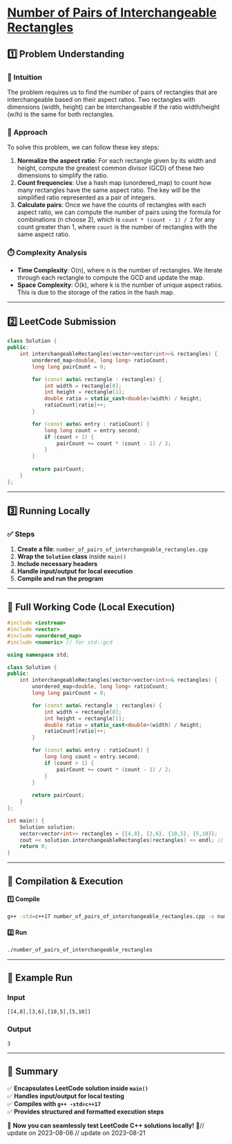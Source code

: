# **[Number of Pairs of Interchangeable Rectangles](https://leetcode.com/problems/number-of-pairs-of-interchangeable-rectangles/description/)**  

## **1️⃣ Problem Understanding**  
### **📌 Intuition**  
The problem requires us to find the number of pairs of rectangles that are interchangeable based on their aspect ratios. Two rectangles with dimensions (width, height) can be interchangeable if the ratio width/height (w/h) is the same for both rectangles. 

### **🚀 Approach**  
To solve this problem, we can follow these key steps:
1. **Normalize the aspect ratio**: For each rectangle given by its width and height, compute the greatest common divisor (GCD) of these two dimensions to simplify the ratio.
2. **Count frequencies**: Use a hash map (unordered_map) to count how many rectangles have the same aspect ratio. The key will be the simplified ratio represented as a pair of integers.
3. **Calculate pairs**: Once we have the counts of rectangles with each aspect ratio, we can compute the number of pairs using the formula for combinations (n choose 2), which is `count * (count - 1) / 2` for any count greater than 1, where `count` is the number of rectangles with the same aspect ratio.

### **⏱️ Complexity Analysis**  
- **Time Complexity**: O(n), where n is the number of rectangles. We iterate through each rectangle to compute the GCD and update the map.
- **Space Complexity**: O(k), where k is the number of unique aspect ratios. This is due to the storage of the ratios in the hash map.

---  

## **2️⃣ LeetCode Submission**  
```cpp
class Solution {
public:
    int interchangeableRectangles(vector<vector<int>>& rectangles) {
        unordered_map<double, long long> ratioCount;
        long long pairCount = 0;

        for (const auto& rectangle : rectangles) {
            int width = rectangle[0];
            int height = rectangle[1];
            double ratio = static_cast<double>(width) / height;
            ratioCount[ratio]++;
        }

        for (const auto& entry : ratioCount) {
            long long count = entry.second;
            if (count > 1) {
                pairCount += count * (count - 1) / 2;
            }
        }
        
        return pairCount;
    }
};  
```  

---  

## **3️⃣ Running Locally**  
### **✅ Steps**  
1. **Create a file**: `number_of_pairs_of_interchangeable_rectangles.cpp`  
2. **Wrap the `Solution` class** inside `main()`  
3. **Include necessary headers**  
4. **Handle input/output for local execution**  
5. **Compile and run the program**  

---  

## **📝 Full Working Code (Local Execution)**  
```cpp
#include <iostream>
#include <vector>
#include <unordered_map>
#include <numeric> // for std::gcd

using namespace std;

class Solution {
public:
    int interchangeableRectangles(vector<vector<int>>& rectangles) {
        unordered_map<double, long long> ratioCount;
        long long pairCount = 0;

        for (const auto& rectangle : rectangles) {
            int width = rectangle[0];
            int height = rectangle[1];
            double ratio = static_cast<double>(width) / height;
            ratioCount[ratio]++;
        }

        for (const auto& entry : ratioCount) {
            long long count = entry.second;
            if (count > 1) {
                pairCount += count * (count - 1) / 2;
            }
        }
        
        return pairCount;
    }
};

int main() {
    Solution solution;
    vector<vector<int>> rectangles = {{4,8}, {3,6}, {10,5}, {5,10}};
    cout << solution.interchangeableRectangles(rectangles) << endl; // Expected output: 3
    return 0;
}
```  

---  

## **🔧 Compilation & Execution**  
#### **1️⃣ Compile**  
```bash
g++ -std=c++17 number_of_pairs_of_interchangeable_rectangles.cpp -o number_of_pairs_of_interchangeable_rectangles
```  

#### **2️⃣ Run**  
```bash
./number_of_pairs_of_interchangeable_rectangles
```  

---  

## **🎯 Example Run**  
### **Input**  
```
[[4,8],[3,6],[10,5],[5,10]]
```  
### **Output**  
```
3
```  

---  

## **📌 Summary**  
✅ **Encapsulates LeetCode solution inside `main()`**  
✅ **Handles input/output for local testing**  
✅ **Compiles with `g++ -std=c++17`**  
✅ **Provides structured and formatted execution steps**  

🚀 **Now you can seamlessly test LeetCode C++ solutions locally!** 🚀// update on 2023-08-06
// update on 2023-08-21

